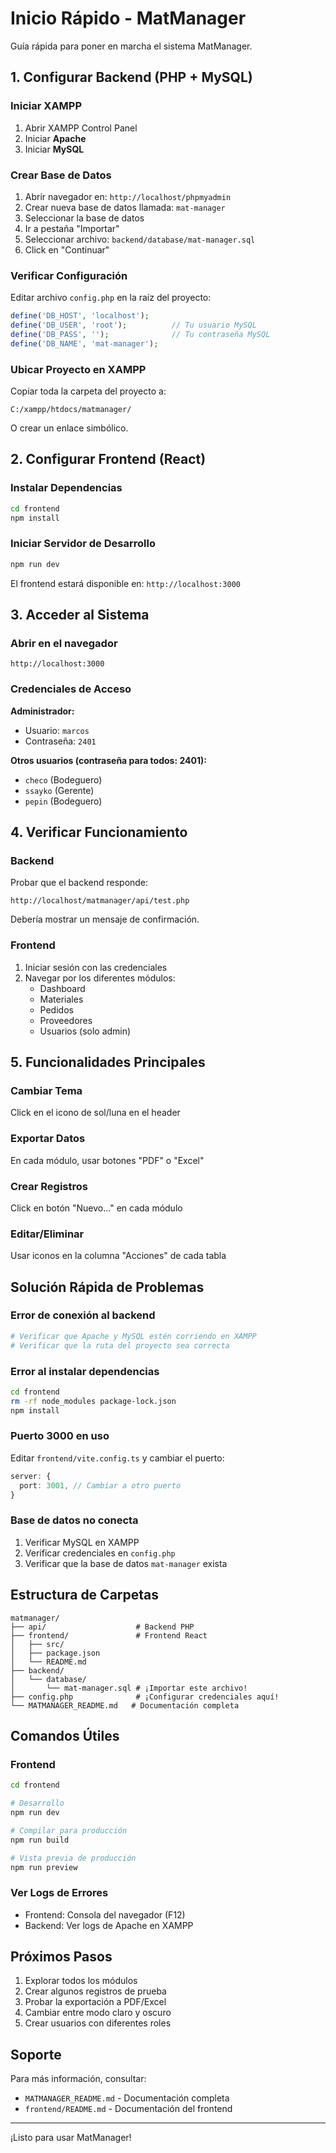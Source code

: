 # Inicio Rápido - MatManager

Guía rápida para poner en marcha el sistema MatManager.

## 1. Configurar Backend (PHP + MySQL)

### Iniciar XAMPP
1. Abrir XAMPP Control Panel
2. Iniciar **Apache**
3. Iniciar **MySQL**

### Crear Base de Datos
1. Abrir navegador en: `http://localhost/phpmyadmin`
2. Crear nueva base de datos llamada: `mat-manager`
3. Seleccionar la base de datos
4. Ir a pestaña "Importar"
5. Seleccionar archivo: `backend/database/mat-manager.sql`
6. Click en "Continuar"

### Verificar Configuración
Editar archivo `config.php` en la raíz del proyecto:
```php
define('DB_HOST', 'localhost');
define('DB_USER', 'root');          // Tu usuario MySQL
define('DB_PASS', '');              // Tu contraseña MySQL
define('DB_NAME', 'mat-manager');
```

### Ubicar Proyecto en XAMPP
Copiar toda la carpeta del proyecto a:
```
C:/xampp/htdocs/matmanager/
```

O crear un enlace simbólico.

## 2. Configurar Frontend (React)

### Instalar Dependencias
```bash
cd frontend
npm install
```

### Iniciar Servidor de Desarrollo
```bash
npm run dev
```

El frontend estará disponible en: `http://localhost:3000`

## 3. Acceder al Sistema

### Abrir en el navegador
```
http://localhost:3000
```

### Credenciales de Acceso

**Administrador:**
- Usuario: `marcos`
- Contraseña: `2401`

**Otros usuarios (contraseña para todos: 2401):**
- `checo` (Bodeguero)
- `ssayko` (Gerente)
- `pepin` (Bodeguero)

## 4. Verificar Funcionamiento

### Backend
Probar que el backend responde:
```
http://localhost/matmanager/api/test.php
```

Debería mostrar un mensaje de confirmación.

### Frontend
1. Iniciar sesión con las credenciales
2. Navegar por los diferentes módulos:
   - Dashboard
   - Materiales
   - Pedidos
   - Proveedores
   - Usuarios (solo admin)

## 5. Funcionalidades Principales

### Cambiar Tema
Click en el icono de sol/luna en el header

### Exportar Datos
En cada módulo, usar botones "PDF" o "Excel"

### Crear Registros
Click en botón "Nuevo..." en cada módulo

### Editar/Eliminar
Usar iconos en la columna "Acciones" de cada tabla

## Solución Rápida de Problemas

### Error de conexión al backend
```bash
# Verificar que Apache y MySQL estén corriendo en XAMPP
# Verificar que la ruta del proyecto sea correcta
```

### Error al instalar dependencias
```bash
cd frontend
rm -rf node_modules package-lock.json
npm install
```

### Puerto 3000 en uso
Editar `frontend/vite.config.ts` y cambiar el puerto:
```typescript
server: {
  port: 3001, // Cambiar a otro puerto
}
```

### Base de datos no conecta
1. Verificar MySQL en XAMPP
2. Verificar credenciales en `config.php`
3. Verificar que la base de datos `mat-manager` exista

## Estructura de Carpetas

```
matmanager/
├── api/                    # Backend PHP
├── frontend/               # Frontend React
│   ├── src/
│   ├── package.json
│   └── README.md
├── backend/
│   └── database/
│       └── mat-manager.sql # ¡Importar este archivo!
├── config.php              # ¡Configurar credenciales aquí!
└── MATMANAGER_README.md   # Documentación completa
```

## Comandos Útiles

### Frontend
```bash
cd frontend

# Desarrollo
npm run dev

# Compilar para producción
npm run build

# Vista previa de producción
npm run preview
```

### Ver Logs de Errores
- Frontend: Consola del navegador (F12)
- Backend: Ver logs de Apache en XAMPP

## Próximos Pasos

1. Explorar todos los módulos
2. Crear algunos registros de prueba
3. Probar la exportación a PDF/Excel
4. Cambiar entre modo claro y oscuro
5. Crear usuarios con diferentes roles

## Soporte

Para más información, consultar:
- `MATMANAGER_README.md` - Documentación completa
- `frontend/README.md` - Documentación del frontend

---

¡Listo para usar MatManager!
